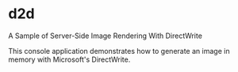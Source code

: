 d2d
===

A Sample of Server-Side Image Rendering With DirectWrite

This console application demonstrates how to generate an image in memory with Microsoft's DirectWrite.
